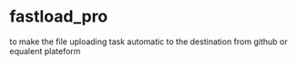 # fastload_pro
to make the file uploading task automatic to the destination from github or equalent plateform
